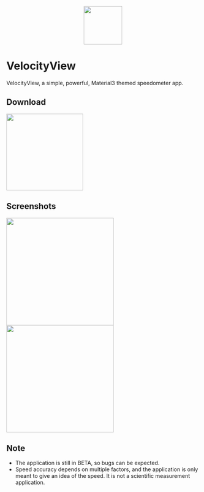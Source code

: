 <p align="center"><img src="https://github.com/brinterwastaken/material_speedometer/assets/72494265/b380381b-fa29-4f24-b138-b17cfcb52bf0" width="100"></p>

# VelocityView

VelocityView, a simple, powerful, Material3 themed speedometer app.

## Download
<a href="https://github.com/brinterwastaken/material_speedometer/releases/latest"> <img src="https://github.com/brinterwastaken/material_speedometer/assets/72494265/be984f44-670b-4078-ae97-ec7e2ab3bacc" width="200"> </a>

## Screenshots

<img src="https://github.com/brinterwastaken/material_speedometer/assets/72494265/27ed08a7-c89e-4f23-b87c-eeab3c118bf7" width="280"> <img src="https://github.com/brinterwastaken/material_speedometer/assets/72494265/73614a62-c1c1-44b8-913a-ccb7a1721d86" width="280">

## Note
- The application is still in BETA, so bugs can be expected.
- Speed accuracy depends on multiple factors, and the application is only meant to give an idea of the speed. It is not a scientific measurement application.


